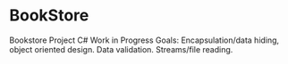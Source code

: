 # BookStore
Bookstore Project C#
Work in Progress
Goals: Encapsulation/data hiding, object oriented design. Data validation. Streams/file reading. 
